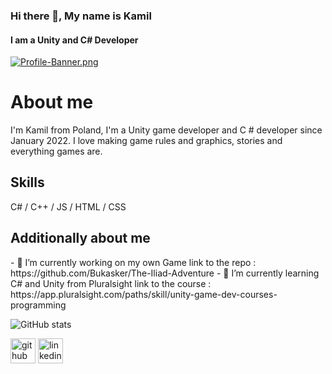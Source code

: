 ### Hi there 👋, My name is Kamil
#### I am a Unity and C# Developer
[![Profile-Banner.png](https://i.postimg.cc/w38TS1Z1/Profile-Banner.png)](https://postimg.cc/gLsWh2Yp)

<h1>About me</h1>
I'm Kamil from Poland, I'm a Unity game developer and C # developer since January 2022. I love making game rules and graphics, stories and everything games are.

<h2>Skills</h2>
C# / C++ / JS / HTML / CSS


<h2>Additionally about me</h2>
- 🔭 I’m currently working on my own Game 
      link to the repo : https://github.com/Bukasker/The-Iliad-Adventure
- 🌱 I’m currently learning C# and Unity from Pluralsight
      link to the course : https://app.pluralsight.com/paths/skill/unity-game-dev-courses-programming 


![GitHub stats](https://github-readme-stats.vercel.app/api?username=Bukasker&show_icons=true)  

[<img src='https://cdn.jsdelivr.net/npm/simple-icons@3.0.1/icons/github.svg' alt='github' height='40'>](https://github.com/Bukasker)  [<img src='https://cdn.jsdelivr.net/npm/simple-icons@3.0.1/icons/linkedin.svg' alt='linkedin' height='40'>](https://www.linkedin.com/in/kamil-bukowczan/)  





